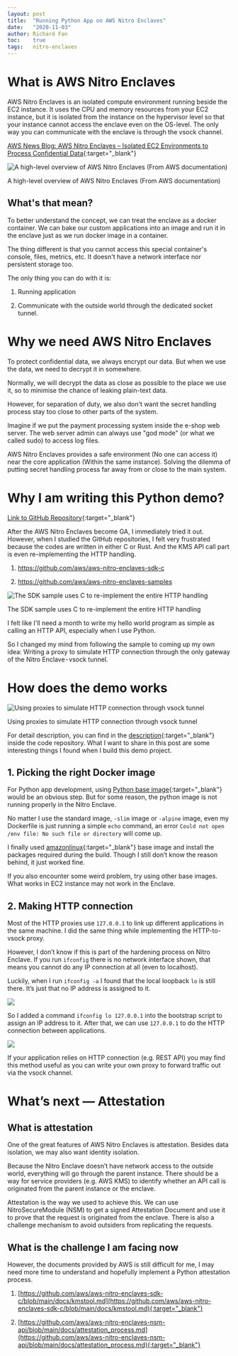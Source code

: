 ```yaml
---
layout: post
title:  "Running Python App on AWS Nitro Enclaves"
date:   "2020-11-03"
author: Richard Fan
toc:    true
tags:   nitro-enclaves
---
```


# What is AWS Nitro Enclaves

AWS Nitro Enclaves is an isolated compute environment running beside the EC2 instance. It uses the CPU and memory resources from your EC2 instance, but it is isolated from the instance on the hypervisor level so that your instance cannot access the enclave even on the OS-level. The only way you can communicate with the enclave is through the vsock channel.

[AWS News Blog: AWS Nitro Enclaves – Isolated EC2 Environments to Process Confidential Data](https://aws.amazon.com/blogs/aws/aws-nitro-enclaves-isolated-ec2-environments-to-process-confidential-data/){:target="_blank"}

![A high-level overview of AWS Nitro Enclaves (From AWS documentation)](/assets/images/1e74931d-99bb-453e-92fb-d9147e7c4ce7.png)

A high-level overview of AWS Nitro Enclaves (From AWS documentation)

## What's that mean?

To better understand the concept, we can treat the enclave as a docker container. We can bake our custom applications into an image and run it in the enclave just as we run docker image in a container.

The thing different is that you cannot access this special container's console, files, metrics, etc. It doesn't have a network interface nor persistent storage too.

The only thing you can do with it is:

1. Running application

1. Communicate with the outside world through the dedicated socket tunnel.

# Why we need AWS Nitro Enclaves

To protect confidential data, we always encrypt our data. But when we use the data, we need to decrypt it in somewhere.

Normally, we will decrypt the data as close as possible to the place we use it, so to minimise the chance of leaking plain-text data.

However, for separation of duty, we also don't want the secret handling process stay too close to other parts of the system.

Imagine if we put the payment processing system inside the e-shop web server. The web server admin can always use "god mode" (or what we called sudo) to access log files.

AWS Nitro Enclaves provides a safe environment (No one can access it) near the core application (Within the same instance). Solving the dilemma of putting secret handling process far away from or close to the main system.

# Why I am writing this Python demo?

[Link to GitHub Repository](https://github.com/richardfan1126/nitro-enclave-python-demo){:target="_blank"}

After the AWS Nitro Enclaves become GA, I immediately tried it out. However, when I studied the GitHub repositories, I felt very frustrated because the codes are written in either C or Rust. And the KMS API call part is even re-implementing the HTTP handling.

1. https://github.com/aws/aws-nitro-enclaves-sdk-c

1. https://github.com/aws/aws-nitro-enclaves-samples

![The SDK sample uses C to re-implement the entire HTTP handling](/assets/images/f437bc26-0096-490d-9483-7116cbdf4375.jpeg)

The SDK sample uses C to re-implement the entire HTTP handling

I felt like I'll need a month to write my hello world program as simple as calling an HTTP API, especially when I use Python.

So I changed my mind from following the sample to coming up my own idea: Writing a proxy to simulate HTTP connection through the only gateway of the Nitro Enclave - vsock tunnel.

# How does the demo works

![Using proxies to simulate HTTP connection through vsock tunnel](/assets/images/2602bfe6-cc68-48ca-bfaa-86006967610b.png)

Using proxies to simulate HTTP connection through vsock tunnel

For detail description, you can find in the [description](https://github.com/richardfan1126/nitro-enclave-python-demo/blob/master/README.md){:target="_blank"} inside the code repository. What I want to share in this post are some interesting things I found when I build this demo project.

## 1. Picking the right Docker image

For Python app development, using [Python base image](https://hub.docker.com/_/python){:target="_blank"} would be an obvious step. But for some reason, the python image is not running properly in the Nitro Enclave.

No matter I use the standard image, `-slim` image or `-alpine` image, even my Dockerfile is just running a simple `echo` command, an error `Could not open /env file: No such file or directory` will come up.

I finally used [amazonlinux](https://hub.docker.com/_/amazonlinux){:target="_blank"} base image and install the packages required during the build. Though I still don’t know the reason behind, it just worked fine.

If you also encounter some weird problem, try using other base images. What works in EC2 instance may not work in the Enclave.

## 2. Making HTTP connection

Most of the HTTP proxies use `127.0.0.1` to link up different applications in the same machine. I did the same thing while implementing the HTTP-to-vsock proxy.

However, I don’t know if this is part of the hardening process on Nitro Enclave. If you run `ifconfig` there is no network interface shown, that means you cannot do any IP connection at all (even to localhost).

Luckily, when I run `ifconfig -a` I found that the local loopback `lo` is still there. It’s just that no IP address is assigned to it.

![](/assets/images/2d9d9239-88fc-4fca-a64a-b8c50dd7cf2c.png)

So I added a command `ifconfig lo 127.0.0.1` into the bootstrap script to assign an IP address to it. After that, we can use `127.0.0.1` to do the HTTP connection between applications.

![](/assets/images/5c94fa4c-9c46-4d4f-becb-c1a331d0e9a9.png)

If your application relies on HTTP connection (e.g. REST API) you may find this method useful as you can write your own proxy to forward traffic out via the vsock channel.

# What’s next — Attestation

## What is attestation

One of the great features of AWS Nitro Enclaves is attestation. Besides data isolation, we may also want identity isolation.

Because the Nitro Enclave doesn’t have network access to the outside world, everything will go through the parent instance. There should be a way for service providers (e.g. AWS KMS) to identify whether an API call is originated from the parent instance or the enclave.

Attestation is the way we used to achieve this. We can use NitroSecureModule (NSM) to get a signed Attestation Document and use it to prove that the request is originated from the enclave. There is also a challenge mechanism to avoid outsiders from replicating the requests.

## What is the challenge I am facing now

However, the documents provided by AWS is still difficult for me, I may need more time to understand and hopefully implement a Python attestation process.

1. [https://github.com/aws/aws-nitro-enclaves-sdk-c/blob/main/docs/kmstool.md](https://github.com/aws/aws-nitro-enclaves-sdk-c/blob/main/docs/kmstool.md){:target="_blank"}

1. [https://github.com/aws/aws-nitro-enclaves-nsm-api/blob/main/docs/attestation_process.md](https://github.com/aws/aws-nitro-enclaves-nsm-api/blob/main/docs/attestation_process.md){:target="_blank"}
